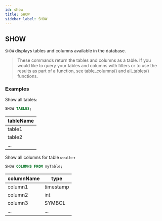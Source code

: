```yaml
---
id: show
title: SHOW
sidebar_label: SHOW
---
```


## SHOW 
`SHOW` displays tables and columns available in the database.

> These commands return the tables and columns as a table. If you would like to query your tables and columns 
with filters or to use the results as part of a function, see table_columns() and all_tables() functions.

### Examples
Show all tables:
```sql
SHOW TABLES;
```

|tableName|
|---|
|table1|
|table2|
|...|

Show all columns for table `weather`
```sql
SHOW COLUMNS FROM myTable;
```

|columnName| type|
|---|---|
|column1 | timestamp |
|column2 | int |
|column3 | SYMBOL|
|...|...|

